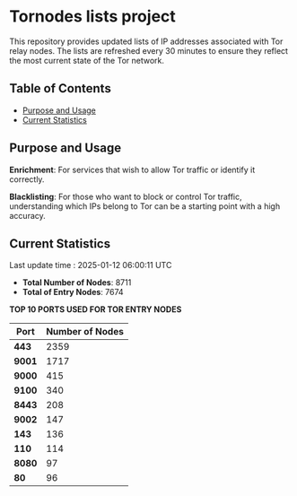 # Tornodes lists project

This repository provides updated lists of IP addresses associated with Tor relay nodes. The lists are refreshed every 30 minutes to ensure they reflect the most current state of the Tor network.

## Table of Contents

- [Purpose and Usage](#purpose-and-usage)
- [Current Statistics](#current-statistics)


## Purpose and Usage

**Enrichment**: For services that wish to allow Tor traffic or identify it correctly.

**Blacklisting**: For those who want to block or control Tor traffic, understanding which IPs belong to Tor can be a starting point with a high accuracy.

## Current Statistics

Last update time : 2025-01-12 06:00:11 UTC

- **Total Number of Nodes**: 8711
- **Total of Entry Nodes**: 7674

**TOP 10 PORTS USED FOR TOR ENTRY NODES**

| **Port** | **Number of Nodes** |
|------|-----------------|
| **443**   | 2359  |
| **9001**   | 1717  |
| **9000**   | 415  |
| **9100**   | 340  |
| **8443**   | 208  |
| **9002**   | 147  |
| **143**   | 136  |
| **110**   | 114  |
| **8080**   | 97  |
| **80**   | 96  |

